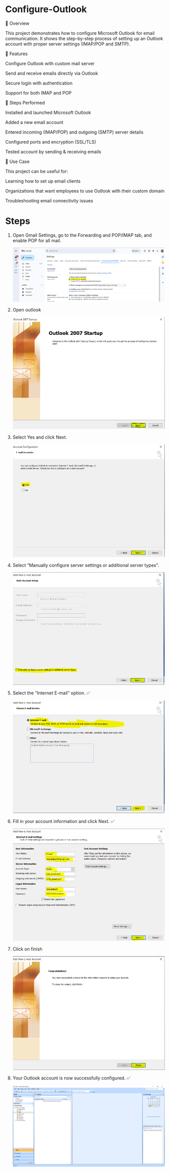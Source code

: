 # Configure-Outlook

🔹 Overview

This project demonstrates how to configure Microsoft Outlook for email communication. It shows the step-by-step process of setting up an Outlook account with proper server settings (IMAP/POP and SMTP).

🔹 Features

Configure Outlook with custom mail server

Send and receive emails directly via Outlook

Secure login with authentication

Support for both IMAP and POP

🔹 Steps Performed

Installed and launched Microsoft Outlook

Added a new email account

Entered incoming (IMAP/POP) and outgoing (SMTP) server details

Configured ports and encryption (SSL/TLS)

Tested account by sending & receiving emails

🔹 Use Case

This project can be useful for:

Learning how to set up email clients

Organizations that want employees to use Outlook with their custom domain

Troubleshooting email connectivity issues

# Steps

1. Open Gmail Settings, go to the Forwarding and POP/IMAP tab, and enable POP for all mail.

   ![image alt](Image/1.PNG)

2. Open outlook

   ![image alt](Image/2.PNG)

3. Select Yes and click Next.

   ![image alt](Image/3.PNG)

4. Select “Manually configure server settings or additional server types”.

      ![image alt](Image/4.PNG)

5. Select the “Internet E-mail” option. ✅

      ![image alt](Image/5.PNG)

6. Fill in your account information and click Next. ✅

      ![image alt](Image/6.PNG)

7. Click on finish

      ![image alt](Image/7.PNG)

8. Your Outlook account is now successfully configured. ✅

      ![image alt](Image/8.PNG)

